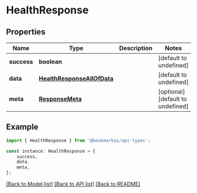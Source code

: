 # HealthResponse


## Properties

Name | Type | Description | Notes
------------ | ------------- | ------------- | -------------
**success** | **boolean** |  | [default to undefined]
**data** | [**HealthResponseAllOfData**](HealthResponseAllOfData.md) |  | [default to undefined]
**meta** | [**ResponseMeta**](ResponseMeta.md) |  | [optional] [default to undefined]

## Example

```typescript
import { HealthResponse } from '@bookmarkai/api-types';

const instance: HealthResponse = {
    success,
    data,
    meta,
};
```

[[Back to Model list]](../README.md#documentation-for-models) [[Back to API list]](../README.md#documentation-for-api-endpoints) [[Back to README]](../README.md)
